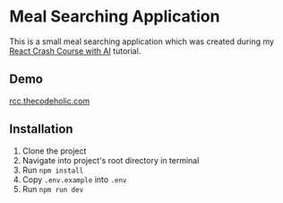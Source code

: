 # Meal Searching Application

This is a small meal searching application which was created during my [React Crash Course with AI]() tutorial.


## Demo
[rcc.thecodeholic.com](https://rcc.thecodeholic.com)

## Installation
1. Clone the project
2. Navigate into project's root directory in terminal
3. Run `npm install`
4. Copy `.env.example` into `.env`
5. Run `npm run dev`
